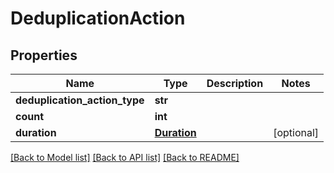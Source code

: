 # DeduplicationAction

## Properties
Name | Type | Description | Notes
------------ | ------------- | ------------- | -------------
**deduplication_action_type** | **str** |  | 
**count** | **int** |  | 
**duration** | [**Duration**](Duration.md) |  | [optional] 

[[Back to Model list]](../README.md#documentation-for-models) [[Back to API list]](../README.md#documentation-for-api-endpoints) [[Back to README]](../README.md)



